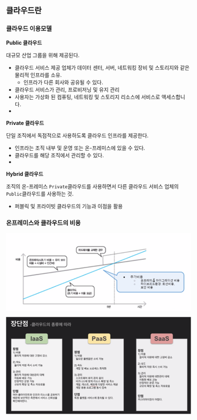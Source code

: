 ## 클라우드란

### 클라우드 이용모델

**Public 클라우드**

대규모 산업 그룹을 위해 제공된다.

- 클라우드 서비스 제공 업체가 데이터 센터, 서버, 네트워킹 장비 및 스토리지와 같은 물리적 인프라를 소유.
  - 인프라가 다른 회사와 공유될 수 있다.
- 클라우드 서비스가 관리, 프로비저닝 및 유지 관리
- 사용자는 가상화 된 컴퓨팅, 네트워킹 및 스토리지 리소스에 서비스로 액세스합니다.
- 

**Private 클라우드**

단일 조직에서 독점적으로 사용하도록 클라우드 인프라를 제공한다.

- 인프라는 조직 내부 및 운영 또는 온-프레미스에 있을 수 있다.
- 클라우드를 해당 조직에서 관리할 수 있다.
- 

**Hybrid 클라우드**

조직의 온-프레미스 `Private`클라우드를 사용하면서 다른 클라우드 서비스 업체의 `Public`클라우드를 사용하는 것.

- 퍼블릭 및 프라이빗 클라우드의 기능과 이점을 활용





### 온프레미스와 클라우드의 비용

![비용](images/%EB%B9%84%EC%9A%A9.PNG)





![클라우드 종류에 따른 장단점](images/%ED%81%B4%EB%9D%BC%EC%9A%B0%EB%93%9C%20%EC%A2%85%EB%A5%98%EC%97%90%20%EB%94%B0%EB%A5%B8%20%EC%9E%A5%EB%8B%A8%EC%A0%90.PNG)